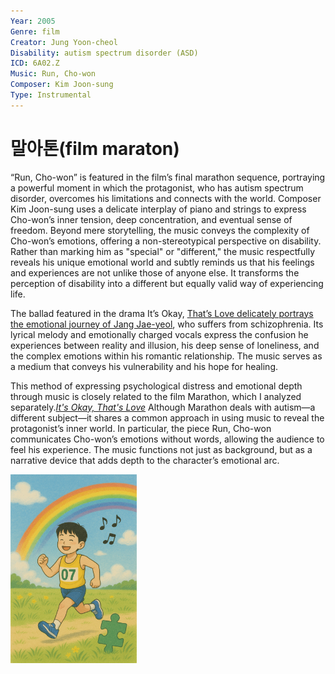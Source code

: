 ```yaml
---
Year: 2005
Genre: film
Creator: Jung Yoon-cheol
Disability: autism spectrum disorder (ASD)
ICD: 6A02.Z
Music: Run, Cho-won
Composer: Kim Joon-sung
Type: Instrumental
---
```


# 말아톤(film maraton)

“Run, Cho-won” is featured in the film’s final marathon sequence, portraying a powerful moment in which the protagonist, who has autism spectrum disorder, overcomes his limitations and connects with the world. Composer Kim Joon-sung uses a delicate interplay of piano and strings to express Cho-won’s inner tension, deep concentration, and eventual sense of freedom. Beyond mere storytelling, the music conveys the complexity of Cho-won’s emotions, offering a non-stereotypical perspective on disability. Rather than marking him as "special" or "different," the music respectfully reveals his unique emotional world and subtly reminds us that his feelings and experiences are not unlike those of anyone else. It transforms the perception of disability into a different but equally valid way of experiencing life.

The ballad featured in the drama It’s Okay, [That’s Love delicately portrays the emotional journey of Jang Jae-yeol](https://youtu.be/6nM9hL95LzA?si=K-sWANjdfgn4h9jX), who suffers from schizophrenia. Its lyrical melody and emotionally charged vocals express the confusion he experiences between reality and illusion, his deep sense of loneliness, and the complex emotions within his romantic relationship. The music serves as a medium that conveys his vulnerability and his hope for healing.

This method of expressing psychological distress and emotional depth through music is closely related to the film Marathon, which I analyzed separately.[*It's Okay, That's Love*](do_gwanwoo.md) Although Marathon deals with autism—a different subject—it shares a common approach in using music to reveal the protagonist’s inner world. In particular, the piece Run, Cho-won communicates Cho-won’s emotions without words, allowing the audience to feel his experience. The music functions not just as background, but as a narrative device that adds depth to the character’s emotional arc.

<img src="./kim_taehee_img.png" alt="image description autism spectrum disorder" style="width:40%;" />
